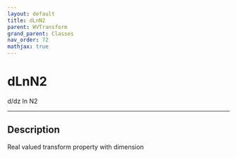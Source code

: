 ```yaml
---
layout: default
title: dLnN2
parent: WVTransform
grand_parent: Classes
nav_order: 72
mathjax: true
---
```


#  dLnN2

d/dz ln N2


---

## Description
Real valued transform property with dimension 